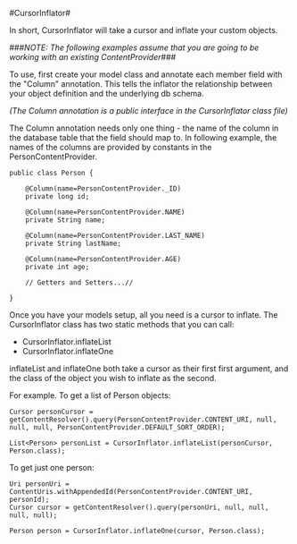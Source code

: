 #CursorInflator#

In short, CursorInflator will take a cursor and inflate your custom objects.

###_NOTE: The following examples assume that you are going to be working with an existing ContentProvider_###

To use, first create your model class and annotate each member field with the "Column" annotation. This tells the inflator the relationship between your object definition and the underlying db schema. 

_(The Column annotation is a public interface in the CursorInflator class file)_

The Column annotation needs only one thing - the name of the column in the database table that the field should map to. In following example, the names of the columns are provided by constants in the PersonContentProvider.

	public class Person {
		
		@Column(name=PersonContentProvider._ID)
		private long id;
		
		@Column(name=PersonContentProvider.NAME)
		private String name;
		
		@Column(name=PersonContentProvider.LAST_NAME)
		private String lastName;
		
		@Column(name=PersonContentProvider.AGE)
		private int age;

		// Getters and Setters...//
		
	}

Once you have your models setup, all you need is a cursor to inflate. The CursorInflator class has two static methods that you can call:

*	CursorInflator.inflateList
*	CursorInflator.inflateOne
	
inflateList and inflateOne both take a cursor as their first first argument, and the class of the object you wish to inflate as the second. 

For example. To get a list of Person objects:

	Cursor personCursor = getContentResolver().query(PersonContentProvider.CONTENT_URI, null, null, null, PersonContentProvider.DEFAULT_SORT_ORDER);

	List<Person> personList = CursorInflator.inflateList(personCursor, Person.class);


To get just one person:

	Uri personUri = ContentUris.withAppendedId(PersonContentProvider.CONTENT_URI, personId);
	Cursor cursor = getContentResolver().query(personUri, null, null, null, null);

	Person person = CursorInflator.inflateOne(cursor, Person.class);


